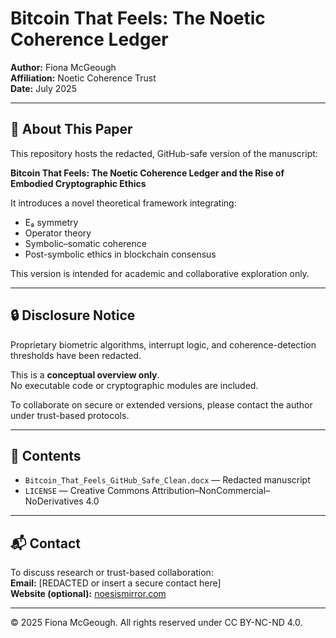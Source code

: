 # Bitcoin That Feels: The Noetic Coherence Ledger

**Author:** Fiona McGeough  
**Affiliation:** Noetic Coherence Trust  
**Date:** July 2025

---

## 📜 About This Paper

This repository hosts the redacted, GitHub-safe version of the manuscript:

**Bitcoin That Feels: The Noetic Coherence Ledger and the Rise of Embodied Cryptographic Ethics**

It introduces a novel theoretical framework integrating:
- E₈ symmetry
- Operator theory
- Symbolic–somatic coherence
- Post-symbolic ethics in blockchain consensus

This version is intended for academic and collaborative exploration only.

---

## 🔒 Disclosure Notice

Proprietary biometric algorithms, interrupt logic, and coherence-detection thresholds have been redacted.

This is a **conceptual overview only**.  
No executable code or cryptographic modules are included.

To collaborate on secure or extended versions, please contact the author under trust-based protocols.

---

## 📁 Contents

- `Bitcoin_That_Feels_GitHub_Safe_Clean.docx` — Redacted manuscript  
- `LICENSE` — Creative Commons Attribution–NonCommercial–NoDerivatives 4.0

---

## 📬 Contact

To discuss research or trust-based collaboration:  
**Email:** [REDACTED or insert a secure contact here]  
**Website (optional):** [noesismirror.com](https://noesismirror.com)

---

© 2025 Fiona McGeough. All rights reserved under CC BY-NC-ND 4.0.

